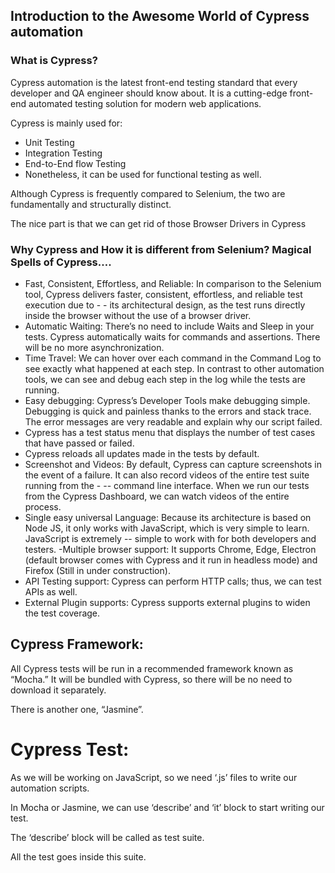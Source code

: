 ## Introduction to the Awesome World of Cypress automation

### What is Cypress?
Cypress automation is the latest front-end testing standard that every developer and QA engineer should know about. It is a cutting-edge front-end automated testing solution for modern web applications.

Cypress is mainly used for:

- Unit Testing
- Integration Testing
- End-to-End flow Testing
- Nonetheless, it can be used for functional testing as well.

Although Cypress is frequently compared to Selenium, the two are fundamentally and structurally distinct.

The nice part is that we can get rid of those Browser Drivers in Cypress 

### Why Cypress and How it is different from Selenium? Magical Spells of Cypress….

- Fast, Consistent, Effortless, and Reliable: In comparison to the Selenium tool, Cypress delivers faster, consistent, effortless, and reliable test execution due to - - its architectural design, as the test runs directly inside the browser without the use of a browser driver.
- Automatic Waiting: There’s no need to include Waits and Sleep in your tests. Cypress automatically waits for commands and assertions. There will be no more asynchronization.
- Time Travel: We can hover over each command in the Command Log to see exactly what happened at each step. In contrast to other automation tools, we can see and debug each step in the log while the tests are running.
- Easy debugging: Cypress’s Developer Tools make debugging simple. Debugging is quick and painless thanks to the errors and stack trace. The error messages are very readable and explain why our script failed.
- Cypress has a test status menu that displays the number of test cases that have passed or failed.
- Cypress reloads all updates made in the tests by default.
- Screenshot and Videos: By default, Cypress can capture screenshots in the event of a failure. It can also record videos of the entire test suite running from the - -- command line interface. When we run our tests from the Cypress Dashboard, we can watch videos of the entire process.
- Single easy universal Language: Because its architecture is based on Node JS, it only works with JavaScript, which is very simple to learn. JavaScript is extremely -- simple to work with for both developers and testers.
-Multiple browser support: It supports Chrome, Edge, Electron (default browser comes with Cypress and it run in headless mode) and Firefox (Still in under construction).
- API Testing support: Cypress can perform HTTP calls; thus, we can test APIs as well.
- External Plugin supports: Cypress supports external plugins to widen the test coverage.


## Cypress Framework:
All Cypress tests will be run in a recommended framework known as “Mocha.” It will be bundled with Cypress, so there will be no need to download it separately.

There is another one, “Jasmine”.
# Cypress Test:
As we will be working on JavaScript, so we need ‘.js’ files to write our automation scripts.

In Mocha or Jasmine, we can use ‘describe’ and ‘it’ block to start writing our test.

The ‘describe’ block will be called as test suite.

All the test goes inside this suite.
